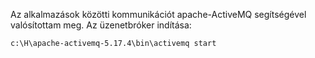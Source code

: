 Az alkalmazások közötti kommunikációt apache-ActiveMQ
segítségével valósítottam meg. Az üzenetbróker indítása:
```shell
c:\H\apache-activemq-5.17.4\bin\activemq start
```